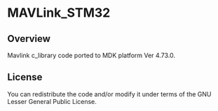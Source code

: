   
MAVLink_STM32
==========================    


## Overview ##
Mavlink c_library code ported to  MDK platform Ver 4.73.0.    


## License ##
You can redistribute the code and/or modify it under terms of the GNU Lesser General Public License.    
